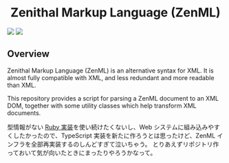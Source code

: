 <div align="center">
<h1>Zenithal Markup Language (ZenML)</h1>
</div>

![](https://img.shields.io/github/package-json/v/Ziphil/Zenml)
![](https://img.shields.io/github/commit-activity/y/Ziphil/Zenml?label=commits)


## Overview
Zenithal Markup Language (ZenML) is an alternative syntax for XML.
It is almost fully compatible with XML, and less redundant and more readable than XML.

This repository provides a script for parsing a ZenML document to an XML DOM, together with some utility classes which help transform XML documents.

型情報がない [Ruby 実装](https://github.com/Ziphil/Zenithal)を使い続けたくないし、Web システムに組み込みやすくしたかったので、TypeScript 実装を新たに作ろうとは思ったけど、ZenML インフラを全部再実装するのしんどすぎて泣いちゃう。
とりあえずリポジトリ作っておいて気が向いたときにまったりやろうかなって。